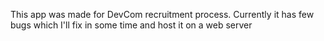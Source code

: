 This app was made for DevCom recruitment process.
Currently it has few bugs which I'll fix in some time and host it on a web server
